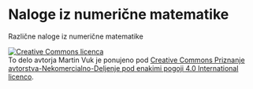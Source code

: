 Naloge iz numerične matematike
===========

Različne naloge iz numerične matematike

<a rel="license" href="http://creativecommons.org/licenses/by-nc-sa/4.0/"><img alt="Creative Commons licenca" style="border-width:0" src="http://i.creativecommons.org/l/by-nc-sa/4.0/88x31.png" /></a><br />To <span xmlns:dct="http://purl.org/dc/terms/" href="http://purl.org/dc/dcmitype/Text" rel="dct:type">delo</span> avtorja <span xmlns:cc="http://creativecommons.org/ns#" property="cc:attributionName">Martin Vuk</span> je ponujeno pod <a rel="license" href="http://creativecommons.org/licenses/by-nc-sa/4.0/">Creative Commons Priznanje avtorstva-Nekomercialno-Deljenje pod enakimi pogoji 4.0 International licenco</a>.
